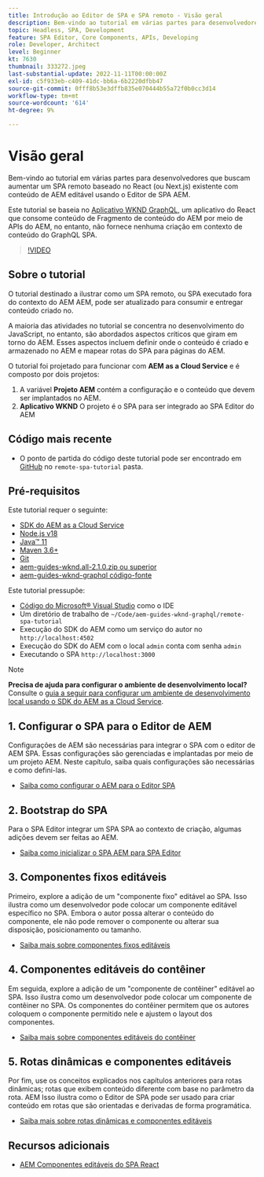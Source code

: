 ```yaml
---
title: Introdução ao Editor de SPA e SPA remoto - Visão geral
description: Bem-vindo ao tutorial em várias partes para desenvolvedores que buscam aumentar um SPA remoto existente com conteúdo de AEM editável usando o editor de AEM SPA.
topic: Headless, SPA, Development
feature: SPA Editor, Core Components, APIs, Developing
role: Developer, Architect
level: Beginner
kt: 7630
thumbnail: 333272.jpeg
last-substantial-update: 2022-11-11T00:00:00Z
exl-id: c5f933eb-c409-41dc-bb6a-6b2220dfbb47
source-git-commit: 0fff8b53e3dffb835e070444b55a72f0b0cc3d14
workflow-type: tm+mt
source-wordcount: '614'
ht-degree: 9%

---
```


# Visão geral

Bem-vindo ao tutorial em várias partes para desenvolvedores que buscam aumentar um SPA remoto baseado no React (ou Next.js) existente com conteúdo de AEM editável usando o Editor de SPA AEM.

Este tutorial se baseia no [Aplicativo WKND GraphQL](https://experienceleague.adobe.com/docs/experience-manager-learn/getting-started-with-aem-headless/graphql/overview.html?lang=pt-BR), um aplicativo do React que consome conteúdo de Fragmento de conteúdo do AEM por meio de APIs do AEM, no entanto, não fornece nenhuma criação em contexto de conteúdo do GraphQL SPA.

>[!VIDEO](https://video.tv.adobe.com/v/333272?quality=12&learn=on)

## Sobre o tutorial

O tutorial destinado a ilustrar como um SPA remoto, ou SPA executado fora do contexto do AEM AEM, pode ser atualizado para consumir e entregar conteúdo criado no.

A maioria das atividades no tutorial se concentra no desenvolvimento do JavaScript, no entanto, são abordados aspectos críticos que giram em torno do AEM. Esses aspectos incluem definir onde o conteúdo é criado e armazenado no AEM e mapear rotas do SPA para páginas do AEM.

O tutorial foi projetado para funcionar com **AEM as a Cloud Service** e é composto por dois projetos:

1. A variável __Projeto AEM__ contém a configuração e o conteúdo que devem ser implantados no AEM.
1. __Aplicativo WKND__ O projeto é o SPA para ser integrado ao SPA Editor do AEM

## Código mais recente

+ O ponto de partida do código deste tutorial pode ser encontrado em [GitHub](https://github.com/adobe/aem-guides-wknd-graphql/tree/main/remote-spa-tutorial) no `remote-spa-tutorial` pasta.

## Pré-requisitos

Este tutorial requer o seguinte:

+ [SDK do AEM as a Cloud Service](https://experienceleague.adobe.com/docs/experience-manager-learn/cloud-service/local-development-environment-set-up/aem-runtime.html?lang=en)
+ [Node.js v18](https://nodejs.org/en/)
+ [Java™ 11](https://downloads.experiencecloud.adobe.com/content/software-distribution/en/general.html)
+ [Maven 3.6+](https://maven.apache.org/)
+ [Git](https://git-scm.com/downloads)
+ [aem-guides-wknd.all-2.1.0.zip ou superior](https://github.com/adobe/aem-guides-wknd/releases)
+ [aem-guides-wknd-graphql código-fonte](https://github.com/adobe/aem-guides-wknd-graphql/tree/main)

Este tutorial pressupõe:

+ [Código do Microsoft® Visual Studio](https://visualstudio.microsoft.com/) como o IDE
+ Um diretório de trabalho de `~/Code/aem-guides-wknd-graphql/remote-spa-tutorial`
+ Execução do SDK do AEM como um serviço do autor no `http://localhost:4502`
+ Execução do SDK do AEM com o local `admin` conta com senha `admin`
+ Executando o SPA `http://localhost:3000`

>[!NOTE]
>
> **Precisa de ajuda para configurar o ambiente de desenvolvimento local?** Consulte o [guia a seguir para configurar um ambiente de desenvolvimento local usando o SDK do AEM as a Cloud Service](https://experienceleague.adobe.com/docs/experience-manager-learn/cloud-service/local-development-environment-set-up/overview.html?lang=pt-BR).

## 1. Configurar o SPA para o Editor de AEM

Configurações de AEM são necessárias para integrar o SPA com o editor de AEM SPA. Essas configurações são gerenciadas e implantadas por meio de um projeto AEM. Neste capítulo, saiba quais configurações são necessárias e como defini-las.

+ [Saiba como configurar o AEM para o Editor SPA](./aem-configure.md)

## 2. Bootstrap do SPA

Para o SPA Editor integrar um SPA SPA ao contexto de criação, algumas adições devem ser feitas ao AEM.

+ [Saiba como inicializar o SPA AEM para SPA Editor](./spa-bootstrap.md)

## 3. Componentes fixos editáveis

Primeiro, explore a adição de um &quot;componente fixo&quot; editável ao SPA. Isso ilustra como um desenvolvedor pode colocar um componente editável específico no SPA. Embora o autor possa alterar o conteúdo do componente, ele não pode remover o componente ou alterar sua disposição, posicionamento ou tamanho.

+ [Saiba mais sobre componentes fixos editáveis](./spa-fixed-component.md)

## 4. Componentes editáveis do contêiner

Em seguida, explore a adição de um &quot;componente de contêiner&quot; editável ao SPA. Isso ilustra como um desenvolvedor pode colocar um componente de contêiner no SPA. Os componentes do contêiner permitem que os autores coloquem o componente permitido nele e ajustem o layout dos componentes.

+ [Saiba mais sobre componentes editáveis do contêiner](./spa-container-component.md)

## 5. Rotas dinâmicas e componentes editáveis

Por fim, use os conceitos explicados nos capítulos anteriores para rotas dinâmicas; rotas que exibem conteúdo diferente com base no parâmetro da rota. AEM Isso ilustra como o Editor de SPA pode ser usado para criar conteúdo em rotas que são orientadas e derivadas de forma programática.

+ [Saiba mais sobre rotas dinâmicas e componentes editáveis](./spa-dynamic-routes.md)

## Recursos adicionais

+ [AEM Componentes editáveis do SPA React](https://www.npmjs.com/package/@adobe/aem-react-editable-components)
